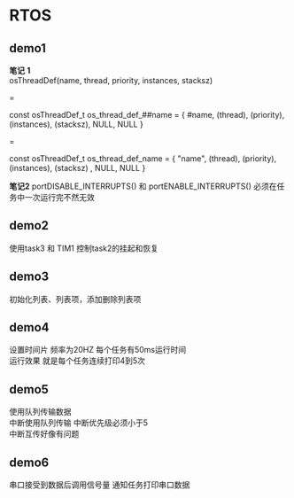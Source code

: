 # RTOS

## demo1

**笔记**
**1**  
osThreadDef(name, thread, priority, instances, stacksz)

=  

const osThreadDef_t os_thread_def_##name = { #name, (thread), (priority), (instances), (stacksz), NULL, NULL }  

=  

const osThreadDef_t os_thread_def_name = { "name", (thread), (priority), (instances), (stacksz) , NULL, NULL }  

**笔记2**
portDISABLE_INTERRUPTS() 和 portENABLE_INTERRUPTS() 必须在任务中一次运行完不然无效

## demo2

使用task3 和 TIM1 控制task2的挂起和恢复  

## demo3

初始化列表、列表项，添加删除列表项

## demo4

设置时间片 频率为20HZ 每个任务有50ms运行时间  
运行效果 就是每个任务连续打印4到5次

## demo5

使用队列传输数据  
中断使用队列传输 中断优先级必须小于5  
中断互传好像有问题  

## demo6

串口接受到数据后调用信号量 通知任务打印串口数据  
